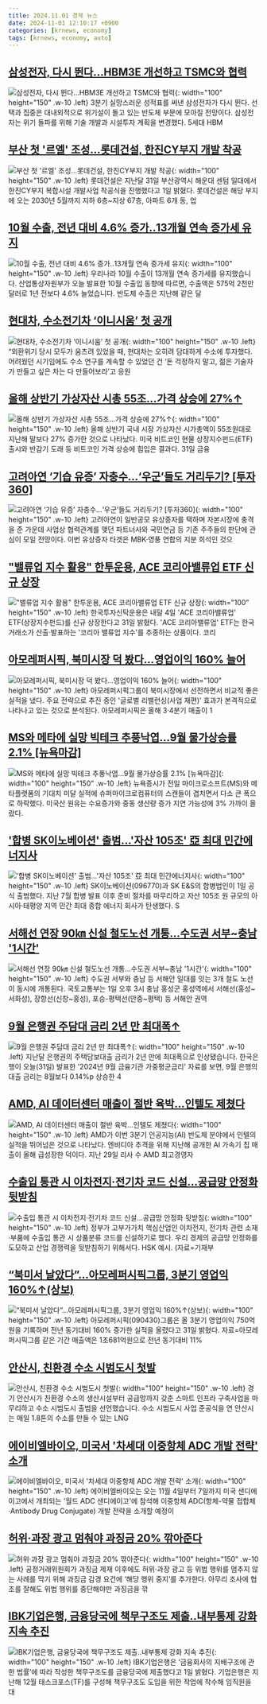 ```yaml
---
title: 2024.11.01 경제 뉴스
date: 2024-11-01 12:10:17 +0900
categories: [krnews, economy]
tags: [krnews, economy, auto]
---
```

## [삼성전자, 다시 뛴다...HBM3E 개선하고 TSMC와 협력](https://n.news.naver.com/mnews/article/092/0002350690)

![삼성전자, 다시 뛴다...HBM3E 개선하고 TSMC와 협력](https://mimgnews.pstatic.net/image/origin/092/2024/10/31/2350690.jpg?type=nf220_150){: width="100" height="150" .w-10 .left}
3분기 실망스러운 성적표를 써낸 삼성전자가 다시 뛴다. 선택과 집중은 대내외적으로 위기설이 돌고 있는 반도체 부문에 모아질 전망이다. 삼성전자는 위기 돌파를 위해 기술 개발과 시설투자 계획을 변경했다. 5세대 HBM

## [부산 첫 '르엘' 조성…롯데건설, 한진CY부지 개발 착공](https://n.news.naver.com/mnews/article/011/0004409836)

![부산 첫 '르엘' 조성…롯데건설, 한진CY부지 개발 착공](https://mimgnews.pstatic.net/image/origin/011/2024/11/01/4409836.jpg?type=nf220_150){: width="100" height="150" .w-10 .left}
롯데건설은 지난달 31일 부산광역시 해운대 센텀 일대에서 한진CY부지 복합시설 개발사업 착공식을 진행했다고 1일 밝혔다. 롯데건설은 해당 부지에 오는 2030년 5월까지 지하 6층~지상 67층, 아파트 6개 동, 업

## [10월 수출, 전년 대비 4.6% 증가‥13개월 연속 증가세 유지](https://n.news.naver.com/mnews/article/214/0001383873)

![10월 수출, 전년 대비 4.6% 증가‥13개월 연속 증가세 유지](https://mimgnews.pstatic.net/image/origin/214/2024/11/01/1383873.jpg?type=nf220_150){: width="100" height="150" .w-10 .left}
우리나라 10월 수출이 13개월 연속 증가세를 유지했습니다. 산업통상자원부가 오늘 발표한 10월 수출입 동향에 따르면, 수출액은 575억 2천만 달러로 1년 전보다 4.6% 늘었습니다. 반도체 수출은 지난해 같은 달

## [현대차, 수소전기차 ‘이니시움’ 첫 공개](https://n.news.naver.com/mnews/article/025/0003397540)

![현대차, 수소전기차 ‘이니시움’ 첫 공개](https://mimgnews.pstatic.net/image/origin/025/2024/11/01/3397540.jpg?type=nf220_150){: width="100" height="150" .w-10 .left}
“외환위기 당시 모두가 움츠려 있었을 때, 현대차는 오히려 담대하게 수소에 투자했다. 어려웠던 시기임에도 수소 연구를 계속할 수 있었던 건 ‘돈 걱정하지 말고, 젊은 기술자가 만들고 싶은 차는 다 만들어보라’고 응원

## [올해 상반기 가상자산 시총 55조…가격 상승에 27%↑](https://n.news.naver.com/mnews/article/003/0012876409)

![올해 상반기 가상자산 시총 55조…가격 상승에 27%↑](https://mimgnews.pstatic.net/image/origin/003/2024/10/31/12876409.jpg?type=nf220_150){: width="100" height="150" .w-10 .left}
올해 상반기 국내 시장 가상자산 시가총액이 55조원대로 지난해 말보다 27% 증가한 것으로 나타났다. 미국 비트코인 현물 상장지수펀드(ETF) 출시와 반감기 도래 등 비트코인 가격 상승에 힘입은 결과다. 31일 금융

## [고려아연 ‘기습 유증’ 자충수…‘우군’들도 거리두기? [투자360]](https://n.news.naver.com/mnews/article/016/0002382235)

![고려아연 ‘기습 유증’ 자충수…‘우군’들도 거리두기? [투자360]](https://mimgnews.pstatic.net/image/origin/016/2024/11/01/2382235.jpg?type=nf220_150){: width="100" height="150" .w-10 .left}
고려아연이 일반공모 유상증자를 택하며 자본시장에 충격을 준 가운데 사업상 협력관계를 맺던 파트너사와 국민연금 등 기존 주주들의 판단에 관심이 모일 전망이다. 이번 유상증자 타겟은 MBK·영풍 연합의 지분 희석인 것으

## ["밸류업 지수 활용" 한투운용, ACE 코리아밸류업 ETF 신규 상장](https://n.news.naver.com/mnews/article/008/0005108077)

!["밸류업 지수 활용" 한투운용, ACE 코리아밸류업 ETF 신규 상장](https://mimgnews.pstatic.net/image/origin/008/2024/10/31/5108077.jpg?type=nf220_150){: width="100" height="150" .w-10 .left}
한국투자신탁운용은 내달 4일 'ACE 코리아밸류업' ETF(상장지수펀드)를 신규 상장한다고 31일 밝혔다. 'ACE 코리아밸류업' ETF는 한국거래소가 산출·발표하는 '코리아 밸류업 지수'를 추종하는 상품이다. 코리

## [아모레퍼시픽, 북미시장 덕 봤다...영업이익 160% 늘어](https://n.news.naver.com/mnews/article/014/0005261445)

![아모레퍼시픽, 북미시장 덕 봤다...영업이익 160% 늘어](https://mimgnews.pstatic.net/image/origin/014/2024/10/31/5261445.jpg?type=nf220_150){: width="100" height="150" .w-10 .left}
아모레퍼시픽그룹이 북미시장에서 선전하면서 비교적 좋은 실적을 냈다. 주요 전략으로 추진 중인 '글로벌 리밸런싱(사업 재편)' 효과가 본격적으로 나타나고 있는 것으로 분석된다. 아모레퍼시픽은 올해 3·4분기 매출이 1

## [MS와 메타에 실망 빅테크 추풍낙엽…9월 물가상승률 2.1% [뉴욕마감]](https://n.news.naver.com/mnews/article/008/0005108534)

![MS와 메타에 실망 빅테크 추풍낙엽…9월 물가상승률 2.1% [뉴욕마감]](https://mimgnews.pstatic.net/image/origin/008/2024/11/01/5108534.jpg?type=nf220_150){: width="100" height="150" .w-10 .left}
뉴욕증시가 전일 마이크로소프트(MS)와 메타플랫폼의 기대치 미달 실적에 슈퍼마이크로컴퓨터의 스캔들이 겹치면서 다소 큰 폭으로 하락했다. 미국산 원유는 수요증가와 중동 생산량 증가 지연 가능성에 3% 가까이 올랐다.

## ['합병 SK이노베이션' 출범…'자산 105조' 亞 최대 민간에너지사](https://n.news.naver.com/mnews/article/421/0007881276)

!['합병 SK이노베이션' 출범…'자산 105조' 亞 최대 민간에너지사](https://mimgnews.pstatic.net/image/origin/421/2024/11/01/7881276.jpg?type=nf220_150){: width="100" height="150" .w-10 .left}
SK이노베이션(096770)과 SK E&S의 합병법인이 1일 공식 출범했다. 지난 7월 합병 발표 이후 준비 절차를 마무리하고 자산 105조 원 규모의 아시아·태평양 지역 민간 최대 종합 에너지 회사가 탄생했다. S

## [서해선 연장 90㎞ 신설 철도노선 개통…수도권 서부~충남 '1시간'](https://n.news.naver.com/mnews/article/003/0012878155)

![서해선 연장 90㎞ 신설 철도노선 개통…수도권 서부~충남 '1시간'](https://mimgnews.pstatic.net/image/origin/003/2024/11/01/12878155.jpg?type=nf220_150){: width="100" height="150" .w-10 .left}
수도권 서부와 충남 등 서해안 일대를 잇는 3개 철도 노선이 동시에 개통된다. 국토교통부는 1일 오후 3시 충남 홍성군 홍성역에서 서해선(홍성~서화성), 장항선(신창~홍성), 포승-평택선(안중~평택) 등 서해안 권역

## [9월 은행권 주담대 금리 2년 만 최대폭↑](https://n.news.naver.com/mnews/article/056/0011829240)

![9월 은행권 주담대 금리 2년 만 최대폭↑](https://mimgnews.pstatic.net/image/origin/056/2024/10/31/11829240.jpg?type=nf220_150){: width="100" height="150" .w-10 .left}
지난달 은행권의 주택담보대출 금리가 2년 만에 최대폭으로 인상됐습니다. 한국은행이 오늘(31일) 발표한 '2024년 9월 금융기관 가중평균금리' 자료를 보면, 9월 은행의 대출 금리는 8월보다 0.14%p 상승한 4

## [AMD, AI 데이터센터 매출이 절반 육박...인텔도 제쳤다](https://n.news.naver.com/mnews/article/023/0003867703)

![AMD, AI 데이터센터 매출이 절반 육박...인텔도 제쳤다](https://mimgnews.pstatic.net/image/origin/023/2024/11/01/3867703.jpg?type=nf220_150){: width="100" height="150" .w-10 .left}
AMD가 이번 3분기 인공지능(AI) 반도체 분야에서 인텔의 실적을 뛰어넘은 것으로 나타났다. 엔비디아 추격을 위해 지난해 공개한 AI 가속기 칩 매출이 올해 급성장한 덕이다. 지난 29일 리사 수 AMD 최고경영자

## [수출입 통관 시 이차전지·전기차 코드 신설…공급망 안정화 뒷받침](https://n.news.naver.com/mnews/article/018/0005874538)

![수출입 통관 시 이차전지·전기차 코드 신설…공급망 안정화 뒷받침](https://mimgnews.pstatic.net/image/origin/018/2024/11/01/5874538.jpg?type=nf220_150){: width="100" height="150" .w-10 .left}
정부가 고부가가치 핵심산업인 이차전지, 전기차 관련 소재·부품에 수출입 통관 시 상품분류 코드를 신설하기로 했다. 우리 경제의 공급망 안정화를 도모하고 산업 경쟁력을 뒷받침하기 위해서다. HSK 예시. (자료=기재부

## [“북미서 날았다”…아모레퍼시픽그룹, 3분기 영업익 160%↑(상보)](https://n.news.naver.com/mnews/article/018/0005873699)

![“북미서 날았다”…아모레퍼시픽그룹, 3분기 영업익 160%↑(상보)](https://mimgnews.pstatic.net/image/origin/018/2024/10/31/5873699.jpg?type=nf220_150){: width="100" height="150" .w-10 .left}
아모레퍼시픽(090430)그룹은 올 3분기 영업이익 750억원을 기록하며 전년 동기대비 160% 증가한 실적을 올렸다고 31일 밝혔다. 자료=아모레퍼시픽그룹 같은 기간 매출액은 1조681억원으로 전년 동기대비 11%

## [안산시, 친환경 수소 시범도시 첫발](https://n.news.naver.com/mnews/article/057/0001850816)

![안산시, 친환경 수소 시범도시 첫발](https://mimgnews.pstatic.net/image/origin/057/2024/11/01/1850816.jpg?type=nf220_150){: width="100" height="150" .w-10 .left}
경기 안산시가 친환경 수소의 생산시설부터 공급망까지 갖춘 스마트 인프라 구축사업을 마무리하고 수소 시범도시 출범을 선언했습니다. 수소 시범도시 사업 준공식을 연 안산시는 매일 1.8톤의 수소를 만들 수 있는 LNG

## [에이비엘바이오, 미국서 '차세대 이중항체 ADC 개발 전략' 소개](https://n.news.naver.com/mnews/article/421/0007881578)

![에이비엘바이오, 미국서 '차세대 이중항체 ADC 개발 전략' 소개](https://mimgnews.pstatic.net/image/origin/421/2024/11/01/7881578.jpg?type=nf220_150){: width="100" height="150" .w-10 .left}
에이비엘바이오는 오는 11월 4일부터 7일까지 미국 샌디에이고에서 개최되는 '월드 ADC 샌디에이고'에 참석해 이중항체 ADC(항체-약물 접합체·Antibody Drug Conjugate) 개발 전략을 소개할 예정이

## [허위·과장 광고 멈춰야 과징금 20% 깎아준다](https://n.news.naver.com/mnews/article/081/0003491704)

![허위·과장 광고 멈춰야 과징금 20% 깎아준다](https://mimgnews.pstatic.net/image/origin/081/2024/11/01/3491704.jpg?type=nf220_150){: width="100" height="150" .w-10 .left}
공정거래위원회가 과징금 제재 이후에도 허위·과장 광고 등 위법 행위를 멈추지 않는 사례를 막기 위해 과징금 감경 요건에 ‘해당 행위 중지’를 추가한다. 아무리 조사에 협조를 잘해도 위법 행위를 중단해야만 과징금을 깎

## [IBK기업은행, 금융당국에 책무구조도 제출..내부통제 강화 지속 추진](https://n.news.naver.com/mnews/article/014/0005261740)

![IBK기업은행, 금융당국에 책무구조도 제출..내부통제 강화 지속 추진](https://mimgnews.pstatic.net/image/origin/014/2024/11/01/5261740.jpg?type=nf220_150){: width="100" height="150" .w-10 .left}
IBK기업은행은 ‘금융회사의 지배구조에 관한 법률’에 따라 작성한 책무구조도를 금융당국에 제출했다고 1일 밝혔다. 기업은행은 지난해 12월 태스크포스(TF)를 구성해 책무구조도 도입을 위한 작업에 착수해 임직원을 대

